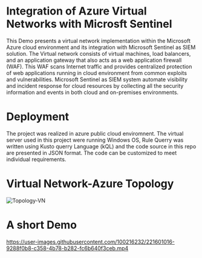 # Integration of Azure Virtual Networks with Microsft Sentinel
This Demo presents a virtual network implementation within the Microsoft Azure cloud environment and its integration with Microsoft Sentinel as SIEM solution. The Virtual network consists of virtual machines, load balancers, and an application gateway that also acts as a web application firewall (WAF). This WAF scans Internet traffic and provides centralized protection of web applications running in cloud environment from common exploits and vulnerabilities. Microsoft Sentinel as SIEM system automate visibility and incident response for cloud resources by collecting all the security information and events in both cloud and on-premises environments.
# Deployment
The project was realized in azure public cloud enviromnent. The virtual server used in this project were running Windows OS, Rule Querry was written using Kusto querry Language (kQL) and the code source in this repo are presented in JSON format. The code can be customized to meet individual requirements.
# Virtual Network-Azure Topology
![Topology-VN](https://user-images.githubusercontent.com/100216232/222146088-85e29382-3cd6-49cb-9ec7-695465611b81.png)

# A short Demo


https://user-images.githubusercontent.com/100216232/221601016-9288f0b8-c358-4b78-b282-fc6b640f3ceb.mp4

